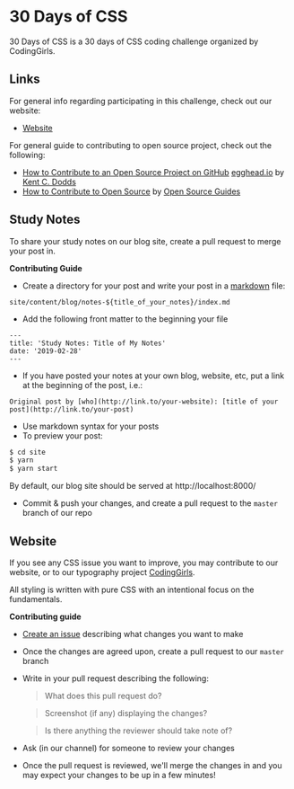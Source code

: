 # 30 Days of CSS

30 Days of CSS is a 30 days of CSS coding challenge organized by CodingGirls.

## Links

For general info regarding participating in this challenge, check out our website:

- [Website](http://css.codinggirls.sg)

For general guide to contributing to open source project, check out the following:

- [How to Contribute to an Open Source Project on GitHub](https://egghead.io/courses/how-to-contribute-to-an-open-source-project-on-github) [egghead.io](https://egghead.io/) by [Kent C. Dodds](https://kentcdodds.com/)
- [How to Contribute to Open Source](https://opensource.guide/how-to-contribute/) by [Open Source Guides](https://opensource.guide/)

## Study Notes

To share your study notes on our blog site, create a pull request to merge your post in.

**Contributing Guide**

- Create a directory for your post and write your post in a [markdown](https://guides.github.com/features/mastering-markdown/) file:

```
site/content/blog/notes-${title_of_your_notes}/index.md
```

- Add the following front matter to the beginning your file

```
---
title: 'Study Notes: Title of My Notes'
date: '2019-02-28'
---
```

- If you have posted your notes at your own blog, website, etc, put a link at the beginning of the post, i.e.:

```
Original post by [who](http://link.to/your-website): [title of your post](http://link.to/your-post)
```

- Use markdown syntax for your posts
- To preview your post:

```bash
$ cd site
$ yarn
$ yarn start
```

By default, our blog site should be served at http://localhost:8000/

- Commit & push your changes, and create a pull request to the `master` branch of our repo

## Website

If you see any CSS issue you want to improve, you may contribute to our website, or to our typography project [CodingGirls](https://github.com/CodingGirlsSG/30-days-of-css/tree/master/packages/coding-girls-typography).

All styling is written with pure CSS with an intentional focus on the fundamentals.

**Contributing guide**

- [Create an issue](https://github.com/CodingGirlsSG/30-days-of-css/issues/new) describing what changes you want to make
- Once the changes are agreed upon, create a pull request to our `master` branch
- Write in your pull request describing the following:

  > What does this pull request do?

  > Screenshot (if any) displaying the changes?

  > Is there anything the reviewer should take note of?

- Ask (in our channel) for someone to review your changes
- Once the pull request is reviewed, we'll merge the changes in and you may expect your changes to be up in a few minutes!
